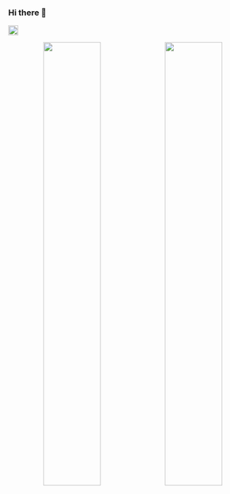 ### Hi there 👋


<p align="left">
    <a href="https://github.com/AryaKesharwani">
        <img height="20" src="https://img.shields.io/github/followers/AryaKesharwani?label=follow&logo=github&style=flat" />
    </a> 
</p>

<p align="center">
  <img width="48%" src="https://github-readme-stats.vercel.app/api?username=AryaKesharwani&count_private=true&show_icons=true&theme=vue-dark&hide_border=true" />
  <img width="48%" src="https://github-readme-streak-stats.herokuapp.com?user=AryaKesharwani&theme=vue-dark&hide_border=true" />
  
</p>
